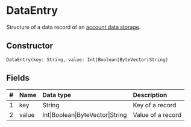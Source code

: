 # DataEntry

Structure of a data record of an [account data storage](/blockchain/account-data-storage.md).

## Constructor

``` ride
DataEntry(key: String, value: Int|Boolean|ByteVector|String)
```

## Fields

|   #   | Name | Data type | Description |
| :--- | :--- | :--- | :--- |
| 1 | key | String | Key of a record |
| 2 | value|Int&#124;Boolean&#124;ByteVector&#124;String | Value of a record |

